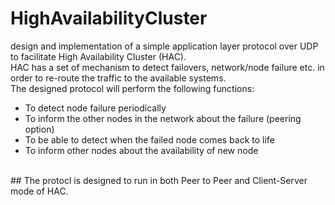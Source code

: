 # HighAvailabilityCluster

design and implementation of a simple application layer protocol over UDP to facilitate High Availability Cluster (HAC).
<br />
HAC has a set of mechanism to detect failovers, network/node failure etc. in order to re-route the traffic to the available systems. 
<br />
The designed protocol will perform the following functions:
- To detect node failure periodically
- To inform the other nodes in the network about the failure (peering option)
- To be able to detect when the failed node comes back to life
- To inform other nodes about the availability of new node
<br />
## The protocl is designed to run in both Peer to Peer and Client-Server mode of HAC.
